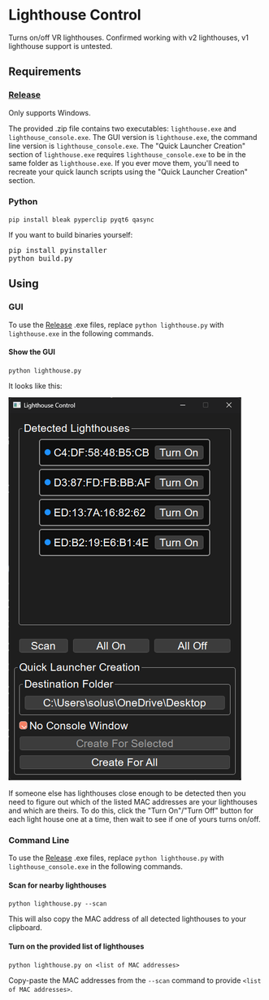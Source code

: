 # Lighthouse Control

Turns on/off VR lighthouses. Confirmed working with v2 lighthouses, v1 lighthouse support is untested.

## Requirements
### [Release](https://github.com/kliden/Lighthouse-Control/releases/latest)

Only supports Windows.

The provided .zip file contains two executables: `lighthouse.exe` and `lighthouse_console.exe`. The GUI version is `lighthouse.exe`, the command line version is `lighthouse_console.exe`. The "Quick Launcher Creation" section of `lighthouse.exe` requires `lighthouse_console.exe` to be in the same folder as `lighthouse.exe`. If you ever move them, you'll need to recreate your quick launch scripts using the "Quick Launcher Creation" section.

### Python

`pip install bleak pyperclip pyqt6 qasync`

If you want to build binaries yourself:

<pre>pip install pyinstaller
python build.py</pre>

## Using

### GUI
To use the [Release](https://github.com/kliden/Lighthouse-Control/releases/latest) .exe files, replace `python lighthouse.py` with `lighthouse.exe` in the following commands.

#### Show the GUI

`python lighthouse.py`

It looks like this:

![Screenshot of GUI](readme/gui_screenshot.png)

If someone else has lighthouses close enough to be detected then you need to figure out which of the listed MAC addresses are your lighthouses and which are theirs. To do this, click the "Turn On"/"Turn Off" button for each light house one at a time, then wait to see if one of yours turns on/off.

### Command Line
To use the [Release](https://github.com/kliden/Lighthouse-Control/releases/latest) .exe files, replace `python lighthouse.py` with `lighthouse_console.exe` in the following commands.

#### Scan for nearby lighthouses

`python lighthouse.py --scan`

This will also copy the MAC address of all detected lighthouses to your clipboard.

#### Turn on the provided list of lighthouses

`python lighthouse.py on <list of MAC addresses>`

Copy-paste the MAC addresses from the `--scan` command to provide `<list of MAC addresses>`.

